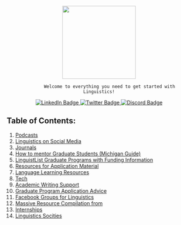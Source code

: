 <div id="header" align="center">
    <p> <img src="https://media.giphy.com/media/g7RUQDzOwozO66BmHj/giphy.gif" width="200px"><br>

            Welcome to everything you need to get started with Linguistics!
</p>

    
</div>
<div id="badges" align="center">
    <a href="https://www.linkedin.com/in/kclinguistics/">
        <img src="https://img.shields.io/badge/LinkedIn-blue?style=for-the-badge&logo=linkedin&logoColor=white" alt="LinkedIn Badge"/>
    </a>
    <a href="https://twitter.com/KCLinguistics">
        <img src="https://img.shields.io/badge/Twitter-blue?style=for-the-badge&logo=twitter&logoColor=white" alt="Twitter Badge"/>
    </a>
    <a href="https://discord.gg/BymxYAtg">
        <img src="https://img.shields.io/badge/Discord-green?style=for-the-badge&logo=discord&logoColor=blue" alt="Discord Badge"/>
    </a>
</div>





## Table of Contents:
1. [Podcasts](pages/Podcasts.md) 
2. [Linguistics on Social Media](pages/Linguistics-on-Social-Media.md)
3. [Journals](pages/Journals.md)
4. [How to mentor Graduate Students (Michigan Guide)](https://rackham.umich.edu/downloads/how-to-mentor-graduate-students.pdf)
5. [LinguistList Graduate Programs with Funding Information](https://old.linguistlist.org/support/browse-support.cfm)
6. [Resources for Application Material](pages/Resources-for-Application-Material.md)
7. [Language Learning Resources](pages/Language-Learning-Resources.md)
8. [Tech](pages/Tech.md)
9. [Academic Writing Support](pages/Academic-Writing-Support.md)
10. [Graduate Program Application Advice](pages/Graduate-Program-Application-Advice.md)
11. [Facebook Groups for Linguistics](pages/Facebook-Groups-for-Linguistics.md)
12. [Massive Resource Compilation from](pages/Massive-Resource-Compilation-from.md)
13. [Internships](pages/Internships.md)
14. [Linguistics Socities](pages/Linguistics-Socities.md)
